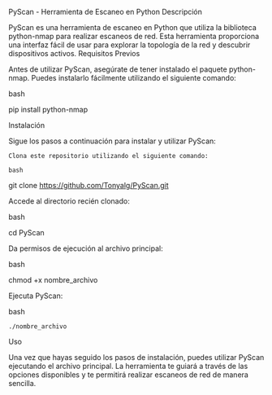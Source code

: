 PyScan - Herramienta de Escaneo en Python
Descripción

PyScan es una herramienta de escaneo en Python que utiliza la biblioteca python-nmap para realizar escaneos de red. Esta herramienta proporciona una interfaz fácil de usar para explorar la topología de la red y descubrir dispositivos activos.
Requisitos Previos

Antes de utilizar PyScan, asegúrate de tener instalado el paquete python-nmap. Puedes instalarlo fácilmente utilizando el siguiente comando:

bash

pip install python-nmap

Instalación

Sigue los pasos a continuación para instalar y utilizar PyScan:

    Clona este repositorio utilizando el siguiente comando:

    bash

git clone https://github.com/Tonyalg/PyScan.git

Accede al directorio recién clonado:

bash

cd PyScan

Da permisos de ejecución al archivo principal:

bash

chmod +x nombre_archivo

Ejecuta PyScan:

bash

    ./nombre_archivo

Uso

Una vez que hayas seguido los pasos de instalación, puedes utilizar PyScan ejecutando el archivo principal. La herramienta te guiará a través de las opciones disponibles y te permitirá realizar escaneos de red de manera sencilla.
